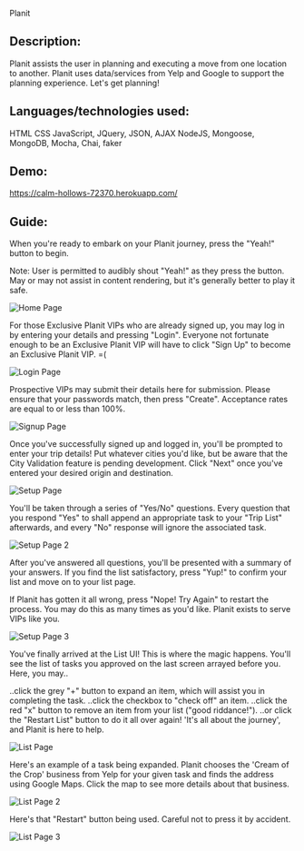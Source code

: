 Planit

Description:
------------

Planit assists the user in planning and executing a move from one location to another. Planit uses data/services from Yelp and Google to support the planning experience. Let's get planning!

Languages/technologies used:
----------------------------

HTML
CSS
JavaScript, JQuery, JSON, AJAX
NodeJS, Mongoose, MongoDB, Mocha, Chai, faker

Demo:
-----
https://calm-hollows-72370.herokuapp.com/

Guide:
------

When you're ready to embark on your Planit journey, press the "Yeah!" button to begin.

Note: User is permitted to audibly shout "Yeah!" as they press the button. May or may not assist in content rendering, but it's generally better to play it safe.

![Home Page](/screenshots/PlanDoc1.png?raw=true "Home Page")

For those Exclusive Planit VIPs who are already signed up, you may log in by entering your details and pressing "Login".
Everyone not fortunate enough to be an Exclusive Planit VIP will have to click "Sign Up" to become an Exclusive Planit VIP. =(

![Login Page](/screenshots/PlanDoc2.png?raw=true "Login Page")

Prospective VIPs may submit their details here for submission. Please ensure that your passwords match, then press "Create". Acceptance rates are equal to or less than 100%.

![Signup Page](/screenshots/PlanDoc3.png?raw=true "Signup Page")

Once you've successfully signed up and logged in, you'll be prompted to enter your trip details! Put whatever cities you'd like, but be aware that the City Validation feature is pending development. Click "Next" once you've entered your desired origin and destination.

![Setup Page](/screenshots/PlanDoc4.png?raw=true "Setup Page")

You'll be taken through a series of "Yes/No" questions. Every question that you respond "Yes" to shall append an appropriate task to your "Trip List" afterwards, and every "No" response will ignore the associated task.

![Setup Page 2](/screenshots/PlanDoc5.png?raw=true "Setup Page 2")

After you've answered all questions, you'll be presented with a summary of your answers. If you find the list satisfactory, press "Yup!" to confirm your list and move on to your list page.

If Planit has gotten it all wrong, press "Nope! Try Again" to restart the process. You may do this as many times as you'd like. Planit exists to serve VIPs like you.

![Setup Page 3](/screenshots/PlanDoc6.png?raw=true "Setup Page 3")

You've finally arrived at the List UI! This is where the magic happens. You'll see the list of tasks you approved on the last screen arrayed before you. Here, you may..

..click the grey "+" button to expand an item, which will assist you in completing the task.
..click the checkbox to "check off" an item.
..click the red "x" button to remove an item from your list ("good riddance!").
..or click the "Restart List" button to do it all over again! 'It's all about the journey', and Planit is here to help.

![List Page](/screenshots/PlanDoc7.png?raw=true "List Page")

Here's an example of a task being expanded. Planit chooses the 'Cream of the Crop' business from Yelp for your given task and finds the address using Google Maps. Click the map to see more details about that business.

![List Page 2](/screenshots/PlanDoc8.png?raw=true "List Page 2")

Here's that "Restart" button being used. Careful not to press it by accident.

![List Page 3](/screenshots/PlanDoc9.png?raw=true "List Page 3")